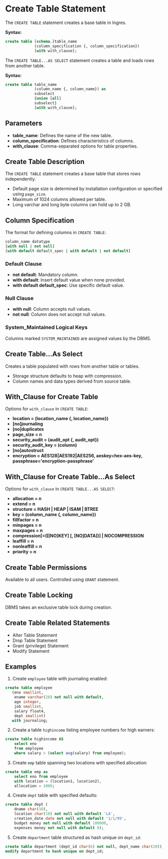 # Create Table Statement

The `CREATE TABLE` statement creates a base table in Ingres.

**Syntax:**
```sql
create table [schema.]table_name
             (column_specification {, column_specification})
             [with with_clause];
```

The `CREATE TABLE...AS SELECT` statement creates a table and loads rows from another table.

**Syntax:**
```sql
create table table_name
             (column_name {, column_name}) as
             subselect
             {union [all]
             subselect}
             [with with_clause];
```

## Parameters
- **table_name**: Defines the name of the new table.
- **column_specification**: Defines characteristics of columns.
- **with_clause**: Comma-separated options for table properties.

## Create Table Description
The `CREATE TABLE` statement creates a base table that stores rows independently.

- Default page size is determined by installation configuration or specified using `page_size`.
- Maximum of 1024 columns allowed per table.
- Long varchar and long byte columns can hold up to 2 GB.

## Column Specification
The format for defining columns in `CREATE TABLE`:
```sql
column_name datatype
[with null | not null]
[with default default_spec | with default | not default]
```

### Default Clause
- **not default**: Mandatory column.
- **with default**: Insert default value when none provided.
- **with default default_spec**: Use specific default value.

### Null Clause
- **with null**: Column accepts null values.
- **not null**: Column does not accept null values.

### System_Maintained Logical Keys
Columns marked `SYSTEM_MAINTAINED` are assigned values by the DBMS.

## Create Table...As Select
Creates a table populated with rows from another table or tables.

- Storage structure defaults to heap with compression.
- Column names and data types derived from source table.

## With_Clause for Create Table
Options for `with_clause` in `CREATE TABLE`:
- **location = (location_name {, location_name})**
- **[no]journaling**
- **[no]duplicates**
- **page_size = n**
- **security_audit = (audit_opt {, audit_opt})**
- **security_audit_key = (column)**
- **[no]autostruct**
- **encryption = AES128|AES192|AES256, aeskey=hex-aes-key, passphrase='encryption-passphrase'**

## With_Clause for Create Table...As Select
Options for `with_clause` in `CREATE TABLE...AS SELECT`:
- **allocation = n**
- **extend = n**
- **structure = HASH | HEAP | ISAM | BTREE**
- **key = (column_name {, column_name})**
- **fillfactor = n**
- **minpages = n**
- **maxpages = n**
- **compression[=([[NO]KEY] [, [NO]DATA])] | NOCOMPRESSION**
- **leaffill = n**
- **nonleaffill = n**
- **priority = n**

## Create Table Permissions
Available to all users. Controlled using `GRANT` statement.

## Create Table Locking
DBMS takes an exclusive table lock during creation.

## Create Table Related Statements
- Alter Table Statement
- Drop Table Statement
- Grant (privilege) Statement
- Modify Statement

## Examples
1. Create `employee` table with journaling enabled:
```sql
create table employee
   (eno smallint,
    ename varchar(20) not null with default,
    age integer,
    job smallint,
    salary float4,
    dept smallint)
   with journaling;
```
   
2. Create a table `highincome` listing employee numbers for high earners:
```sql
create table highincome AS
    select eno
    from employee
    where salary > (select avg(salary) from employee);
```

3. Create `emp` table spanning two locations with specified allocation:
```sql
create table emp as
    select eno from employee
    with location = (location1, location2),
    allocation = 1000;
```

4. Create `dept` table with specified defaults:
```sql
create table dept (
    dname char(10),
    location char(10) not null with default 'LA',
    creation_date date not null with default '1/1/99',
    budget money not null with default 100000,
    expenses money not null with default 0);
```

5. Create `department` table structured as hash unique on `dept_id`:
```sql
create table department (dept_id char(6) not null, dept_name char(20));
modify department to hash unique on dept_id;
```

